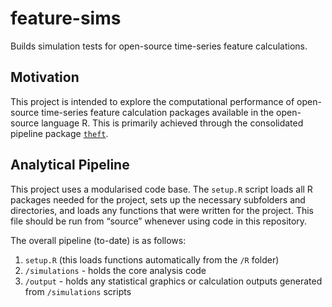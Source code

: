 
# feature-sims

Builds simulation tests for open-source time-series feature
calculations.

## Motivation

This project is intended to explore the computational performance of
open-source time-series feature calculation packages available in the
open-source language R. This is primarily achieved through the
consolidated pipeline package
[`theft`](https://github.com/hendersontrent/theft).

## Analytical Pipeline

This project uses a modularised code base. The `setup.R` script loads
all R packages needed for the project, sets up the necessary subfolders
and directories, and loads any functions that were written for the
project. This file should be run from “source” whenever using code in
this repository.

The overall pipeline (to-date) is as follows:

1.  `setup.R` (this loads functions automatically from the `/R` folder)
2.  `/simulations` - holds the core analysis code
3.  `/output` - holds any statistical graphics or calculation outputs
    generated from `/simulations` scripts
